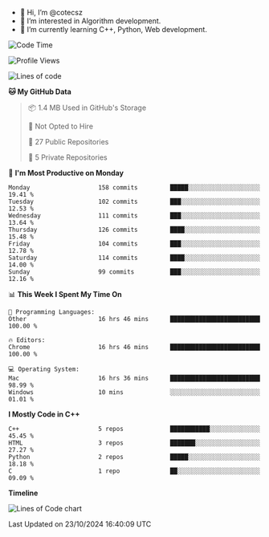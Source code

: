 - 👋 Hi, I’m @cotecsz
- 👀 I’m interested in Algorithm development.
- 🌱 I’m currently learning C++, Python, Web development.

<!---
cotecsz/cotecsz is a ✨ special ✨ repository because its `README.md` (this file) appears on your GitHub profile.
You can click the Preview link to take a look at your changes.
--->

<!--START_SECTION:waka-->
![Code Time](http://img.shields.io/badge/Code%20Time-1%2C854%20hrs%2031%20mins-blue)

![Profile Views](http://img.shields.io/badge/Profile%20Views-0-blue)

![Lines of code](https://img.shields.io/badge/From%20Hello%20World%20I%27ve%20Written-1.2%20million%20lines%20of%20code-blue)

**🐱 My GitHub Data** 

> 📦 1.4 MB Used in GitHub's Storage 
 > 
> 🚫 Not Opted to Hire
 > 
> 📜 27 Public Repositories 
 > 
> 🔑 5 Private Repositories 
 > 
📅 **I'm Most Productive on Monday** 

```text
Monday                   158 commits         █████░░░░░░░░░░░░░░░░░░░░   19.41 % 
Tuesday                  102 commits         ███░░░░░░░░░░░░░░░░░░░░░░   12.53 % 
Wednesday                111 commits         ███░░░░░░░░░░░░░░░░░░░░░░   13.64 % 
Thursday                 126 commits         ████░░░░░░░░░░░░░░░░░░░░░   15.48 % 
Friday                   104 commits         ███░░░░░░░░░░░░░░░░░░░░░░   12.78 % 
Saturday                 114 commits         ████░░░░░░░░░░░░░░░░░░░░░   14.00 % 
Sunday                   99 commits          ███░░░░░░░░░░░░░░░░░░░░░░   12.16 % 
```


📊 **This Week I Spent My Time On** 

```text
💬 Programming Languages: 
Other                    16 hrs 46 mins      █████████████████████████   100.00 % 

🔥 Editors: 
Chrome                   16 hrs 46 mins      █████████████████████████   100.00 % 

💻 Operating System: 
Mac                      16 hrs 36 mins      █████████████████████████   98.99 % 
Windows                  10 mins             ░░░░░░░░░░░░░░░░░░░░░░░░░   01.01 % 
```

**I Mostly Code in C++** 

```text
C++                      5 repos             ███████████░░░░░░░░░░░░░░   45.45 % 
HTML                     3 repos             ███████░░░░░░░░░░░░░░░░░░   27.27 % 
Python                   2 repos             █████░░░░░░░░░░░░░░░░░░░░   18.18 % 
C                        1 repo              ██░░░░░░░░░░░░░░░░░░░░░░░   09.09 % 
```



**Timeline**

![Lines of Code chart](https://raw.githubusercontent.com/cotecsz/cotecsz/master/assets/bar_graph.png)


 Last Updated on 23/10/2024 16:40:09 UTC
<!--END_SECTION:waka-->

